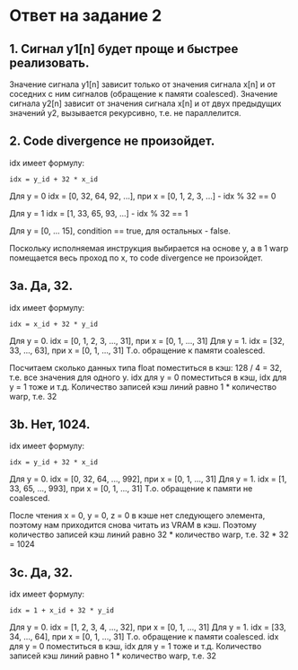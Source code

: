 # Ответ на задание 2
## 1. Сигнал y1[n] будет проще и быстрее реализовать.
Значение сигнала y1[n] зависит только от значения сигнала x[n] и от соседних с ним сигналов (обращение к памяти coalesced). Значение сигнала y2[n] зависит от значения сигнала x[n] и от двух предыдущих значений y2, вызывается рекурсивно, т.е. не параллелится.

## 2. Code divergence не произойдет.
idx имеет формулу:
```
idx = y_id + 32 * x_id
```
Для y = 0
idx = [0, 32, 64, 92, ...], при x = [0, 1, 2, 3, ...] - idx % 32 == 0

Для y = 1
idx = [1, 33, 65, 93, ...] - idx % 32 == 1

Для y = [0, ... 15], condition == true, для остальных - false.

Поскольку исполняемая инструкция выбирается на основе y, а в 1 warp помещается весь проход по x, то сode divergence не произойдет.

## 3a. Да, 32.
idx имеет формулу:
```
idx = x_id + 32 * y_id
```
Для y = 0. idx = [0, 1, 2, 3, ..., 31], при x = [0, 1, ..., 31]
Для y = 1. idx = [32, 33, ..., 63], при x = [0, 1, ..., 31]
Т.о. обращение к памяти coalesced.

Посчитаем сколько данных типа float поместиться в кэш: 128 / 4 = 32, т.е. все значения для одного y.
idx для y = 0 поместиться в кэш, idx для y = 1 тоже и т.д.
Количество записей кэш линий равно 1 * количество warp, т.е. 32 

## 3b. Нет, 1024.
idx имеет формулу:
```
idx = y_id + 32 * x_id
```
Для y = 0. idx = [0, 32, 64, ..., 992], при x = [0, 1, ..., 31]
Для y = 1. idx = [1, 33, 65, ..., 993], при x = [0, 1, ..., 31]
Т.о. обращение к памяти не coalesced.

После чтения x = 0, y = 0, z = 0 в кэше нет следующего элемента, поэтому нам приходится снова читать из VRAM в кэш.
Поэтому количество записей кэш линий равно 32 * количество warp, т.е. 32 * 32 = 1024

## 3c. Да, 32.
idx имеет формулу:
```
idx = 1 + x_id + 32 * y_id
```
Для y = 0. idx = [1, 2, 3, 4, ..., 32], при x = [0, 1, ..., 31]
Для y = 1. idx = [33, 34, ..., 64], при x = [0, 1, ..., 31]
Т.о. обращение к памяти coalesced.
idx для y = 0 поместиться в кэш, idx для y = 1 тоже и т.д.
Количество записей кэш линий равно 1 * количество warp, т.е. 32 